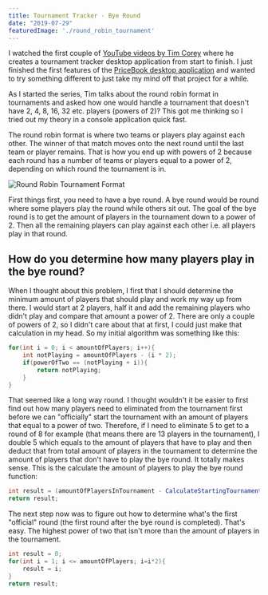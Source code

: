 ```yaml
---
title: Tournament Tracker - Bye Round
date: "2019-07-29"
featuredImage: './round_robin_tournament'
---
```


I watched the first couple of [YouTube videos by Tim Corey](https://www.youtube.com/watch?v=HalXZUHfKLA&list=PLLWMQd6PeGY3t63w-8MMIjIyYS7MsFcCi) where he creates a tournament tracker desktop application from start to finish. I just finished the first features of the [PriceBook desktop application](https://www.jaderickerts.com/projects/pricebook.html) and wanted to try something different to just take my mind off that project for a while.

<!-- end -->

As I started the series, Tim talks about the round robin format in tournaments and asked how one would handle a tournament that doesn't have 2, 4, 8, 16, 32 etc. players (powers of 2)? This got me thinking so I tried out my theory in a console application quick fast.

The round robin format is where two teams or players play against each other. The winner of that match moves onto the next round until the last team or player remains. That is how you end up with powers of 2 because each round has a number of teams or players equal to a power of 2, depending on which round the tournament is in. 

![Round Robin Tournament Format](./round_robin_tournament)

First things first, you need to have a bye round. A bye round would be round where some players play the round while others sit out. The goal of the bye round is to get the amount of players in the tournament down to a power of 2. Then all the remaining players can play against each other i.e. all players play in that round.

## How do you determine how many players play in the bye round? 
When I thought about this problem, I first that I should determine the minimum amount of players that should play and work my way up from there. I would start at 2 players, half it and add the remaining players who didn't play and compare that amount a power of 2.
There are only a couple of powers of 2, so I didn't care about that at first, I could just make that calculation in my head. So my initial algorithm was something like this:
```csharp
for(int i = 0; i < amountOfPlayers; i++){
    int notPlaying = amountOfPlayers - (i * 2);
    if(powerOfTwo == (notPlaying + i)){
        return notPlaying;
    }
}
```

That seemed like a long way round. I thought wouldn't it be easier to first find out how many players need to eliminated from the tournament first before we can "officially" start the tournament with an amount of players that equal to a power of two. Therefore, if I need to eliminate 5 to get to a round of 8 for example (that means there are 13 players in the tournament), I double 5 which equals to the amount of players that have to play and then deduct that from total amount of players in the tournament to determine the amount of players that don't have to play the bye round. It totally makes sense. This is the calculate the amount of players to play the bye round function:
```csharp
int result = (amountOfPlayersInTournament - CalculateStartingTournamentRound(amountOfPlayersInTournament))*2;
return result;
```

The next step now was to figure out how to determine what's the first "official" round (the first round after the bye round is completed). That's easy. The highest power of two that isn't more than the amount of players in the tournament. 
```csharp
int result = 0;			
for(int i = 1; i <= amountOfPlayers; i=i*2){
    result = i;
}
return result; 
```